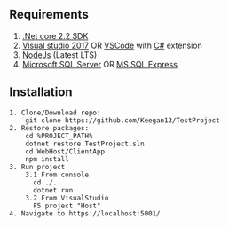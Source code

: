  
## Requirements

1. [.Net core 2.2 SDK](https://www.microsoft.com/net/core#windows)
2. [Visual studio 2017](https://www.visualstudio.com/) OR [VSCode](https://code.visualstudio.com/) with [C#](https://marketplace.visualstudio.com/items?itemName=ms-vscode.csharp) extension
3. [NodeJs](https://nodejs.org/en/) (Latest LTS)
4. [Microsoft SQL Server](https://www.microsoft.com/en-us/sql-server/sql-server-2017) OR [MS SQL Express](https://www.microsoft.com/en-us/sql-server/sql-server-editions-express)

## Installation
```
1. Clone/Download repo:
    git clone https://github.com/Keegan13/TestProject
2. Restore packages:
    cd %PROJECT_PATH%
    dotnet restore TestProject.sln
    cd WebHost/ClientApp
    npm install
3. Run project
    3.1 From console
      cd ./..
      dotnet run
    3.2 From VisualStudio
      F5 project "Host" 
4. Navigate to https://localhost:5001/ 
